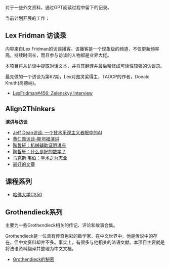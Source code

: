 对于一些外文资料，通过GPT阅读过程中留下的记录。

当前计划开展的工作：

## Lex Fridman 访谈录

内容来自Lex Fridman的访谈播客。该播客是一个现象级的频道，不仅更新频率高，持续时间长，而且参与访谈的人物都是业界大佬。

本项目将从访谈中提取对话文本，并将其翻译并最后精修成可读性较强的访谈录。

最先做的一个访谈为第62期，Lex对图灵奖得主，TAOCP的作者，Donald Knuth(高德纳)。

- [LexFridman#456: Zelenskyy Interview](LexFridman/Lex456-泽连斯基（Zelenskyy）%20访谈录.md)


## Align2Thinkers

**演讲与访谈**
- [Jeff Dean访谈: 一个技术乐观主义者眼中的AI](Align2Thinkers/JeffDean/一个技术乐观主义者眼中的AI%20-%20Jeff%20Dean访谈.md)
- [黄仁勋访谈-斯坦福演讲](Companies/Jensen_Huang_Stanford.md)
- [陶哲轩：机械辅助证明讲座](Align2Thinkers/TerenceTao/Terence_Tao_MAP.md)
- [陶哲轩：什么是好的数学？](Align2Thinkers/TerenceTao/Terence_Tao_Good_Math.md)
- [马克斯·韦伯：学术之为志业](Align2Thinkers/MaxWebber/学术之为志业.md)
- [最好的文章](Align2Thinkers/PaulGraham/最好的文章.md)


## 课程系列

- [哈佛大学CS50](./CS50/readme.md)

## Grothendieck系列

主要为一些Grothendieck相关的传记、评论和故事合集。

Grothendieck是一位具有传奇色彩的数学家，在中文世界中，他是传说中的存在，但中文资料却并不多。事实上，有很多与他相关的法语文献。本项目主要就是将法语资料翻译并整理为中文文档。

- [Grothendieck的秘密](Align2Thinkers/Grothendieck/Grothendieck的秘密.md)


